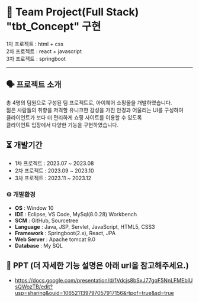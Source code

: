 # 📓 Team Project(Full Stack) "tbt_Concept" 구현
1차 프로젝트 : html + css  
2차 프로젝트 : react + javascript  
3차 프로젝트 : springboot  
 
---


## 🗣 프로젝트 소개
총 4명의 팀원으로 구성된 팀 프로젝트로, 아이웨어 쇼핑몰을 개발하였습니다.  
젊은 사람들의 취향을 저격할 유니크한 감성을 가진 안경과 어울리는 UI를 구성하여  
클라이언트가 보다 더 편리하게 쇼핑 사이트를 이용할 수 있도록  
클라이언트 입장에서 다양한 기능을 구현하였습니다.  


## ⏳ 개발기간
- 1차 프로젝트 : 2023.07 ~ 2023.08  
- 2차 프로젝트 : 2023.09 ~ 2023.10  
- 3차 프로젝트 : 2023.11 ~ 2023.12  

### ⚙️ 개발환경
- **OS** : Window 10  
- **IDE** : Eclipse, VS Code, MySql(8.0.28) Workbench  
- **SCM** : GitHub, Sourcetree  
- **Language** : Java, JSP, Servlet, JavaScript, HTML5, CSS3  
- **Framework** : Springboot(2.x), React, JPA  
- **Web Server** : Apache tomcat 9.0  
- **Database** : My SQL  


## 🥸 PPT (더 자세한 기능 설명은 아래 url을 참고해주세요.)
- https://docs.google.com/presentation/d/1Vdcjs8bSxJ77gqF5NnLFMEblUsQWozTB/edit?usp=sharing&ouid=106521139797057917156&rtpof=true&sd=true
